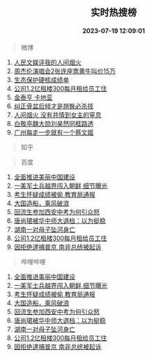 <div align="center"><h2>实时热搜榜</h2><h4>2023-07-19 12:09:01</h4></div>

> 微博  

1. [人民文娱评我的人间烟火](https://s.weibo.com/weibo?q=%23%E4%BA%BA%E6%B0%91%E6%96%87%E5%A8%B1%E8%AF%84%E6%88%91%E7%9A%84%E4%BA%BA%E9%97%B4%E7%83%9F%E7%81%AB%23&t=31&band_rank=1&Refer=top)<br />
2. [周杰伦演唱会2张连座票黄牛叫价15万](https://s.weibo.com/weibo?q=%23%E5%91%A8%E6%9D%B0%E4%BC%A6%E6%BC%94%E5%94%B1%E4%BC%9A2%E5%BC%A0%E8%BF%9E%E5%BA%A7%E7%A5%A8%E9%BB%84%E7%89%9B%E5%8F%AB%E4%BB%B715%E4%B8%87%23&t=31&band_rank=2&Refer=top)<br />
3. [生态保护硬核成绩单](https://s.weibo.com/weibo?q=%23%E7%94%9F%E6%80%81%E4%BF%9D%E6%8A%A4%E7%A1%AC%E6%A0%B8%E6%88%90%E7%BB%A9%E5%8D%95%23&t=31&band_rank=3&Refer=top)<br />
4. [公司1.2亿租楼300每月租给员工住](https://s.weibo.com/weibo?q=%23%E5%85%AC%E5%8F%B81.2%E4%BA%BF%E7%A7%9F%E6%A5%BC300%E6%AF%8F%E6%9C%88%E7%A7%9F%E7%BB%99%E5%91%98%E5%B7%A5%E4%BD%8F%23&t=31&band_rank=4&Refer=top)<br />
5. [金泰亨 卡地亚](https://s.weibo.com/weibo?q=%E9%87%91%E6%B3%B0%E4%BA%A8%20%E5%8D%A1%E5%9C%B0%E4%BA%9A&t=31&band_rank=5&Refer=top)<br />
6. [纠正骨盆后倾才是翘臀必杀技](https://s.weibo.com/weibo?q=%E7%BA%A0%E6%AD%A3%E9%AA%A8%E7%9B%86%E5%90%8E%E5%80%BE%E6%89%8D%E6%98%AF%E7%BF%98%E8%87%80%E5%BF%85%E6%9D%80%E6%8A%80&t=31&band_rank=6&Refer=top)<br />
7. [人间烟火 没有共情到女主的窒息](https://s.weibo.com/weibo?q=%E4%BA%BA%E9%97%B4%E7%83%9F%E7%81%AB%20%E6%B2%A1%E6%9C%89%E5%85%B1%E6%83%85%E5%88%B0%E5%A5%B3%E4%B8%BB%E7%9A%84%E7%AA%92%E6%81%AF&t=31&band_rank=7&Refer=top)<br />
8. [白敬亭魏大勋刘昊然同框路透](https://s.weibo.com/weibo?q=%23%E7%99%BD%E6%95%AC%E4%BA%AD%E9%AD%8F%E5%A4%A7%E5%8B%8B%E5%88%98%E6%98%8A%E7%84%B6%E5%90%8C%E6%A1%86%E8%B7%AF%E9%80%8F%23&t=31&band_rank=8&Refer=top)<br />
9. [广州每走一步就有一个蔡文姬](https://s.weibo.com/weibo?q=%23%E5%B9%BF%E5%B7%9E%E6%AF%8F%E8%B5%B0%E4%B8%80%E6%AD%A5%E5%B0%B1%E6%9C%89%E4%B8%80%E4%B8%AA%E8%94%A1%E6%96%87%E5%A7%AC%23&t=31&band_rank=9&Refer=top)<br />

> 知乎  


> 百度  

1. [全面推进美丽中国建设](https://www.baidu.com/s?wd=%E5%85%A8%E9%9D%A2%E6%8E%A8%E8%BF%9B%E7%BE%8E%E4%B8%BD%E4%B8%AD%E5%9B%BD%E5%BB%BA%E8%AE%BE&sa=fyb_news&rsv_dl=fyb_news)<br />
2. [一美军士兵越界闯入朝鲜 细节曝光](https://www.baidu.com/s?wd=%E4%B8%80%E7%BE%8E%E5%86%9B%E5%A3%AB%E5%85%B5%E8%B6%8A%E7%95%8C%E9%97%AF%E5%85%A5%E6%9C%9D%E9%B2%9C+%E7%BB%86%E8%8A%82%E6%9B%9D%E5%85%89&sa=fyb_news&rsv_dl=fyb_news)<br />
3. [考生怀疑成绩被偷 教育局通报](https://www.baidu.com/s?wd=%E8%80%83%E7%94%9F%E6%80%80%E7%96%91%E6%88%90%E7%BB%A9%E8%A2%AB%E5%81%B7+%E6%95%99%E8%82%B2%E5%B1%80%E9%80%9A%E6%8A%A5&sa=fyb_news&rsv_dl=fyb_news)<br />
4. [大国造船，乘风破浪](https://www.baidu.com/s?wd=%E5%A4%A7%E5%9B%BD%E9%80%A0%E8%88%B9%EF%BC%8C%E4%B9%98%E9%A3%8E%E7%A0%B4%E6%B5%AA&sa=fyb_news&rsv_dl=fyb_news)<br />
5. [回流生参加西安中考为何引众怒](https://www.baidu.com/s?wd=%E5%9B%9E%E6%B5%81%E7%94%9F%E5%8F%82%E5%8A%A0%E8%A5%BF%E5%AE%89%E4%B8%AD%E8%80%83%E4%B8%BA%E4%BD%95%E5%BC%95%E4%BC%97%E6%80%92&sa=fyb_news&rsv_dl=fyb_news)<br />
6. [唐尚珺被华中师大退档：以为挺稳](https://www.baidu.com/s?wd=%E5%94%90%E5%B0%9A%E7%8F%BA%E8%A2%AB%E5%8D%8E%E4%B8%AD%E5%B8%88%E5%A4%A7%E9%80%80%E6%A1%A3%EF%BC%9A%E4%BB%A5%E4%B8%BA%E6%8C%BA%E7%A8%B3&sa=fyb_news&rsv_dl=fyb_news)<br />
7. [湖南一对母子坠河身亡](https://www.baidu.com/s?wd=%E6%B9%96%E5%8D%97%E4%B8%80%E5%AF%B9%E6%AF%8D%E5%AD%90%E5%9D%A0%E6%B2%B3%E8%BA%AB%E4%BA%A1&sa=fyb_news&rsv_dl=fyb_news)<br />
8. [公司1.2亿租楼300每月租给员工住](https://www.baidu.com/s?wd=%E5%85%AC%E5%8F%B81.2%E4%BA%BF%E7%A7%9F%E6%A5%BC300%E6%AF%8F%E6%9C%88%E7%A7%9F%E7%BB%99%E5%91%98%E5%B7%A5%E4%BD%8F&sa=fyb_news&rsv_dl=fyb_news)<br />
9. [因拒绝逮捕普京 南非总统被起诉](https://www.baidu.com/s?wd=%E5%9B%A0%E6%8B%92%E7%BB%9D%E9%80%AE%E6%8D%95%E6%99%AE%E4%BA%AC+%E5%8D%97%E9%9D%9E%E6%80%BB%E7%BB%9F%E8%A2%AB%E8%B5%B7%E8%AF%89&sa=fyb_news&rsv_dl=fyb_news)<br />

> 哔哩哔哩  

1. [全面推进美丽中国建设](https://www.baidu.com/s?wd=%E5%85%A8%E9%9D%A2%E6%8E%A8%E8%BF%9B%E7%BE%8E%E4%B8%BD%E4%B8%AD%E5%9B%BD%E5%BB%BA%E8%AE%BE&sa=fyb_news&rsv_dl=fyb_news)<br />
2. [一美军士兵越界闯入朝鲜 细节曝光](https://www.baidu.com/s?wd=%E4%B8%80%E7%BE%8E%E5%86%9B%E5%A3%AB%E5%85%B5%E8%B6%8A%E7%95%8C%E9%97%AF%E5%85%A5%E6%9C%9D%E9%B2%9C+%E7%BB%86%E8%8A%82%E6%9B%9D%E5%85%89&sa=fyb_news&rsv_dl=fyb_news)<br />
3. [考生怀疑成绩被偷 教育局通报](https://www.baidu.com/s?wd=%E8%80%83%E7%94%9F%E6%80%80%E7%96%91%E6%88%90%E7%BB%A9%E8%A2%AB%E5%81%B7+%E6%95%99%E8%82%B2%E5%B1%80%E9%80%9A%E6%8A%A5&sa=fyb_news&rsv_dl=fyb_news)<br />
4. [大国造船，乘风破浪](https://www.baidu.com/s?wd=%E5%A4%A7%E5%9B%BD%E9%80%A0%E8%88%B9%EF%BC%8C%E4%B9%98%E9%A3%8E%E7%A0%B4%E6%B5%AA&sa=fyb_news&rsv_dl=fyb_news)<br />
5. [回流生参加西安中考为何引众怒](https://www.baidu.com/s?wd=%E5%9B%9E%E6%B5%81%E7%94%9F%E5%8F%82%E5%8A%A0%E8%A5%BF%E5%AE%89%E4%B8%AD%E8%80%83%E4%B8%BA%E4%BD%95%E5%BC%95%E4%BC%97%E6%80%92&sa=fyb_news&rsv_dl=fyb_news)<br />
6. [唐尚珺被华中师大退档：以为挺稳](https://www.baidu.com/s?wd=%E5%94%90%E5%B0%9A%E7%8F%BA%E8%A2%AB%E5%8D%8E%E4%B8%AD%E5%B8%88%E5%A4%A7%E9%80%80%E6%A1%A3%EF%BC%9A%E4%BB%A5%E4%B8%BA%E6%8C%BA%E7%A8%B3&sa=fyb_news&rsv_dl=fyb_news)<br />
7. [湖南一对母子坠河身亡](https://www.baidu.com/s?wd=%E6%B9%96%E5%8D%97%E4%B8%80%E5%AF%B9%E6%AF%8D%E5%AD%90%E5%9D%A0%E6%B2%B3%E8%BA%AB%E4%BA%A1&sa=fyb_news&rsv_dl=fyb_news)<br />
8. [公司1.2亿租楼300每月租给员工住](https://www.baidu.com/s?wd=%E5%85%AC%E5%8F%B81.2%E4%BA%BF%E7%A7%9F%E6%A5%BC300%E6%AF%8F%E6%9C%88%E7%A7%9F%E7%BB%99%E5%91%98%E5%B7%A5%E4%BD%8F&sa=fyb_news&rsv_dl=fyb_news)<br />
9. [因拒绝逮捕普京 南非总统被起诉](https://www.baidu.com/s?wd=%E5%9B%A0%E6%8B%92%E7%BB%9D%E9%80%AE%E6%8D%95%E6%99%AE%E4%BA%AC+%E5%8D%97%E9%9D%9E%E6%80%BB%E7%BB%9F%E8%A2%AB%E8%B5%B7%E8%AF%89&sa=fyb_news&rsv_dl=fyb_news)<br />
